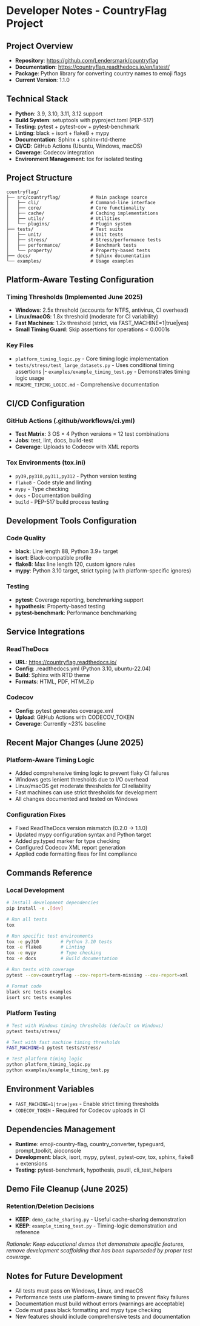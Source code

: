 # Developer Notes - CountryFlag Project

## Project Overview
- **Repository**: https://github.com/Lendersmark/countryflag
- **Documentation**: https://countryflag.readthedocs.io/en/latest/
- **Package**: Python library for converting country names to emoji flags
- **Current Version**: 1.1.0

## Technical Stack
- **Python**: 3.9, 3.10, 3.11, 3.12 support
- **Build System**: setuptools with pyproject.toml (PEP-517)
- **Testing**: pytest + pytest-cov + pytest-benchmark
- **Linting**: black + isort + flake8 + mypy
- **Documentation**: Sphinx + sphinx-rtd-theme
- **CI/CD**: GitHub Actions (Ubuntu, Windows, macOS)
- **Coverage**: Codecov integration
- **Environment Management**: tox for isolated testing

## Project Structure
```
countryflag/
├── src/countryflag/           # Main package source
│   ├── cli/                   # Command-line interface
│   ├── core/                  # Core functionality
│   ├── cache/                 # Caching implementations
│   ├── utils/                 # Utilities
│   └── plugins/               # Plugin system
├── tests/                     # Test suite
│   ├── unit/                  # Unit tests
│   ├── stress/                # Stress/performance tests
│   ├── performance/           # Benchmark tests
│   └── property/              # Property-based tests
├── docs/                      # Sphinx documentation
└── examples/                  # Usage examples
```

## Platform-Aware Testing Configuration

### Timing Thresholds (Implemented June 2025)
- **Windows**: 2.5x threshold (accounts for NTFS, antivirus, CI overhead)
- **Linux/macOS**: 1.8x threshold (moderate for CI variability)
- **Fast Machines**: 1.2x threshold (strict, via FAST_MACHINE=1|true|yes)
- **Small Timing Guard**: Skip assertions for operations < 0.0001s

### Key Files
- `platform_timing_logic.py` - Core timing logic implementation
- `tests/stress/test_large_datasets.py` - Uses conditional timing assertions
|- `examples/example_timing_test.py` - Demonstrates timing logic usage
- `README_TIMING_LOGIC.md` - Comprehensive documentation

## CI/CD Configuration

### GitHub Actions (.github/workflows/ci.yml)
- **Test Matrix**: 3 OS × 4 Python versions = 12 test combinations
- **Jobs**: test, lint, docs, build-test
- **Coverage**: Uploads to Codecov with XML reports

### Tox Environments (tox.ini)
- `py39,py310,py311,py312` - Python version testing
- `flake8` - Code style and linting
- `mypy` - Type checking
- `docs` - Documentation building
- `build` - PEP-517 build process testing

## Development Tools Configuration

### Code Quality
- **black**: Line length 88, Python 3.9+ target
- **isort**: Black-compatible profile
- **flake8**: Max line length 120, custom ignore rules
- **mypy**: Python 3.10 target, strict typing (with platform-specific ignores)

### Testing
- **pytest**: Coverage reporting, benchmarking support
- **hypothesis**: Property-based testing
- **pytest-benchmark**: Performance benchmarking

## Service Integrations

### ReadTheDocs
- **URL**: https://countryflag.readthedocs.io/
- **Config**: .readthedocs.yml (Python 3.10, ubuntu-22.04)
- **Build**: Sphinx with RTD theme
- **Formats**: HTML, PDF, HTMLZip

### Codecov
- **Config**: pytest generates coverage.xml
- **Upload**: GitHub Actions with CODECOV_TOKEN
- **Coverage**: Currently ~23% baseline

## Recent Major Changes (June 2025)

### Platform-Aware Timing Logic
- Added comprehensive timing logic to prevent flaky CI failures
- Windows gets lenient thresholds due to I/O overhead
- Linux/macOS get moderate thresholds for CI reliability
- Fast machines can use strict thresholds for development
- All changes documented and tested on Windows

### Configuration Fixes
- Fixed ReadTheDocs version mismatch (0.2.0 → 1.1.0)
- Updated mypy configuration syntax and Python target
- Added py.typed marker for type checking
- Configured Codecov XML report generation
- Applied code formatting fixes for lint compliance

## Commands Reference

### Local Development
```bash
# Install development dependencies
pip install -e .[dev]

# Run all tests
tox

# Run specific test environments
tox -e py310        # Python 3.10 tests
tox -e flake8       # Linting
tox -e mypy         # Type checking
tox -e docs         # Build documentation

# Run tests with coverage
pytest --cov=countryflag --cov-report=term-missing --cov-report=xml

# Format code
black src tests examples
isort src tests examples
```

### Platform Testing
```bash
# Test with Windows timing thresholds (default on Windows)
pytest tests/stress/

# Test with fast machine timing thresholds
FAST_MACHINE=1 pytest tests/stress/

# Test platform timing logic
python platform_timing_logic.py
python examples/example_timing_test.py
```

## Environment Variables
- `FAST_MACHINE=1|true|yes` - Enable strict timing thresholds
- `CODECOV_TOKEN` - Required for Codecov uploads in CI

## Dependencies Management
- **Runtime**: emoji-country-flag, country_converter, typeguard, prompt_toolkit, aioconsole
- **Development**: black, isort, mypy, pytest, pytest-cov, tox, sphinx, flake8 + extensions
- **Testing**: pytest-benchmark, hypothesis, psutil, cli_test_helpers

## Demo File Cleanup (June 2025)

### Retention/Deletion Decisions
- **KEEP**: `demo_cache_sharing.py` - Useful cache-sharing demonstration
- **KEEP**: `example_timing_test.py` - Timing-logic demonstration and reference

*Rationale: Keep educational demos that demonstrate specific features, remove development scaffolding that has been superseded by proper test coverage.*

## Notes for Future Development
- All tests must pass on Windows, Linux, and macOS
- Performance tests use platform-aware timing to prevent flaky failures
- Documentation must build without errors (warnings are acceptable)
- Code must pass black formatting and mypy type checking
- New features should include comprehensive tests and documentation
